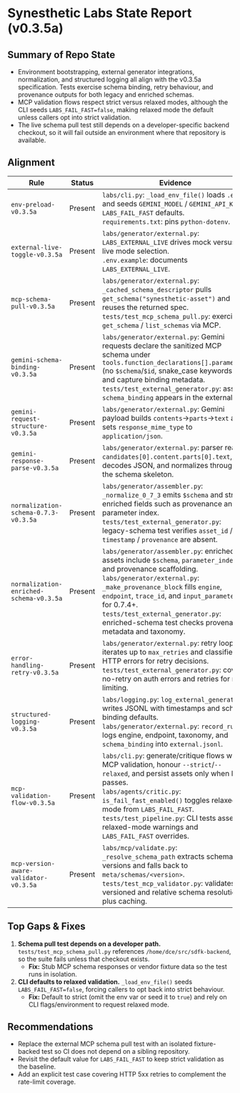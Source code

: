 # Synesthetic Labs State Report (v0.3.5a)

## Summary of Repo State

- Environment bootstrapping, external generator integrations, normalization, and structured logging all align with the v0.3.5a specification. Tests exercise schema binding, retry behaviour, and provenance outputs for both legacy and enriched schemas.
- MCP validation flows respect strict versus relaxed modes, although the CLI seeds `LABS_FAIL_FAST=false`, making relaxed mode the default unless callers opt into strict validation.
- The live schema pull test still depends on a developer-specific backend checkout, so it will fail outside an environment where that repository is available.

## Alignment

| Rule | Status | Evidence |
| --- | --- | --- |
| `env-preload-v0.3.5a` | Present | `labs/cli.py`: `_load_env_file()` loads `.env` and seeds `GEMINI_MODEL` / `GEMINI_API_KEY` / `LABS_FAIL_FAST` defaults.<br>`requirements.txt`: pins `python-dotenv`. |
| `external-live-toggle-v0.3.5a` | Present | `labs/generator/external.py`: `LABS_EXTERNAL_LIVE` drives mock versus live mode selection.<br>`.env.example`: documents `LABS_EXTERNAL_LIVE`. |
| `mcp-schema-pull-v0.3.5a` | Present | `labs/generator/external.py`: `_cached_schema_descriptor` pulls `get_schema("synesthetic-asset")` and reuses the returned spec.<br>`tests/test_mcp_schema_pull.py`: exercises `get_schema` / `list_schemas` via MCP. |
| `gemini-schema-binding-v0.3.5a` | Present | `labs/generator/external.py`: Gemini requests declare the sanitized MCP schema under `tools.function_declarations[].parameters` (no `$schema`/`$id`, snake_case keywords) and capture binding metadata.<br>`tests/test_external_generator.py`: asserts `schema_binding` appears in the external log. |
| `gemini-request-structure-v0.3.5a` | Present | `labs/generator/external.py`: Gemini payload builds `contents`→`parts`→`text` and sets `response_mime_type` to `application/json`. |
| `gemini-response-parse-v0.3.5a` | Present | `labs/generator/external.py`: parser reads `candidates[0].content.parts[0].text`, decodes JSON, and normalizes through the schema skeleton. |
| `normalization-schema-0.7.3-v0.3.5a` | Present | `labs/generator/assembler.py`: `_normalize_0_7_3` emits `$schema` and strips enriched fields such as provenance and parameter index.<br>`tests/test_external_generator.py`: legacy-schema test verifies `asset_id` / `timestamp` / `provenance` are absent. |
| `normalization-enriched-schema-v0.3.5a` | Present | `labs/generator/assembler.py`: enriched assets include `$schema`, `parameter_index`, and provenance scaffolding.<br>`labs/generator/external.py`: `_make_provenance_block` fills `engine`, `endpoint`, `trace_id`, and `input_parameters` for 0.7.4+.<br>`tests/test_external_generator.py`: enriched-schema test checks provenance metadata and taxonomy. |
| `error-handling-retry-v0.3.5a` | Present | `labs/generator/external.py`: retry loop iterates up to `max_retries` and classifies HTTP errors for retry decisions.<br>`tests/test_external_generator.py`: covers no-retry on auth errors and retries for rate limiting. |
| `structured-logging-v0.3.5a` | Present | `labs/logging.py`: `log_external_generation` writes JSONL with timestamps and schema binding defaults.<br>`labs/generator/external.py`: `record_run` logs engine, endpoint, taxonomy, and `schema_binding` into `external.jsonl`. |
| `mcp-validation-flow-v0.3.5a` | Present | `labs/cli.py`: generate/critique flows wire MCP validation, honour `--strict`/`--relaxed`, and persist assets only when MCP passes.<br>`labs/agents/critic.py`: `is_fail_fast_enabled()` toggles relaxed mode from `LABS_FAIL_FAST`.<br>`tests/test_pipeline.py`: CLI tests assert relaxed-mode warnings and `LABS_FAIL_FAST` overrides. |
| `mcp-version-aware-validator-v0.3.5a` | Present | `labs/mcp/validate.py`: `_resolve_schema_path` extracts schema versions and falls back to `meta/schemas/<version>`.<br>`tests/test_mcp_validator.py`: validates versioned and relative schema resolution plus caching. |

## Top Gaps & Fixes

1. **Schema pull test depends on a developer path.** `tests/test_mcp_schema_pull.py` references `/home/dce/src/sdfk-backend`, so the suite fails unless that checkout exists.
   * **Fix:** Stub MCP schema responses or vendor fixture data so the test runs in isolation.
2. **CLI defaults to relaxed validation.** `_load_env_file()` seeds `LABS_FAIL_FAST=false`, forcing callers to opt back into strict behaviour.
   * **Fix:** Default to strict (omit the env var or seed it to `true`) and rely on CLI flags/environment to request relaxed mode.

## Recommendations

- Replace the external MCP schema pull test with an isolated fixture-backed test so CI does not depend on a sibling repository.
- Revisit the default value for `LABS_FAIL_FAST` to keep strict validation as the baseline.
- Add an explicit test case covering HTTP 5xx retries to complement the rate-limit coverage.
